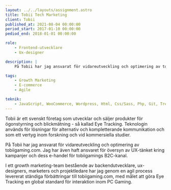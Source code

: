 ```yaml
---
layout: ../../layouts/assignment.astro
title: Tobii Tech Marketing
client: Tobii
published_at: 2021-08-04 00:00:00
period_start: 2017-01-10 00:00:00
pediod_end: 2018-01-01 00:00:00

role: 
    - Frontend-utvecklare
    - Ux-designer

description: |
    På Tobii har jag ansvarat för vidareutveckling och optimering av tobiigaming.com. Jag har även haft ansvaret för översyn av UX-tänket kring kampanjer och dess e-handel för tobiigamings B2C-kanal.

tags: 
    - Growth Marketing
    - E-commerce
    - Agile

teknik:
    - JavaScript, WooCommerce, Wordpress, Html, Css/Sass, Php, Git, Trello, Sketch, Abstract, Hotjar, GA
---
```


Tobii är ett svenskt företag som utvecklar och säljer produkter för ögonstyrning och blickmätning - så kallad Eye Tracking. Teknologin används för lösningar för alternativ och kompletterande kommunikation och som ett vertyg inom forskning och vid kommersiella studier. 

På Tobii har jag ansvarat för vidareutveckling och optimering av tobiigaming.com. Jag har även haft ansvaret för översyn av UX-tänket kring kampanjer och dess e-handel för tobiigamings B2C-kanal.

I ett growth marketing-team bestående av backendutvecklare, ux-designers, marketers och projektledare har jag genom en agil process levererat ständiga förbättringar till tobiigaming.com, med målet att göra Eye Tracking en global standard för interaktion inom PC Gaming.